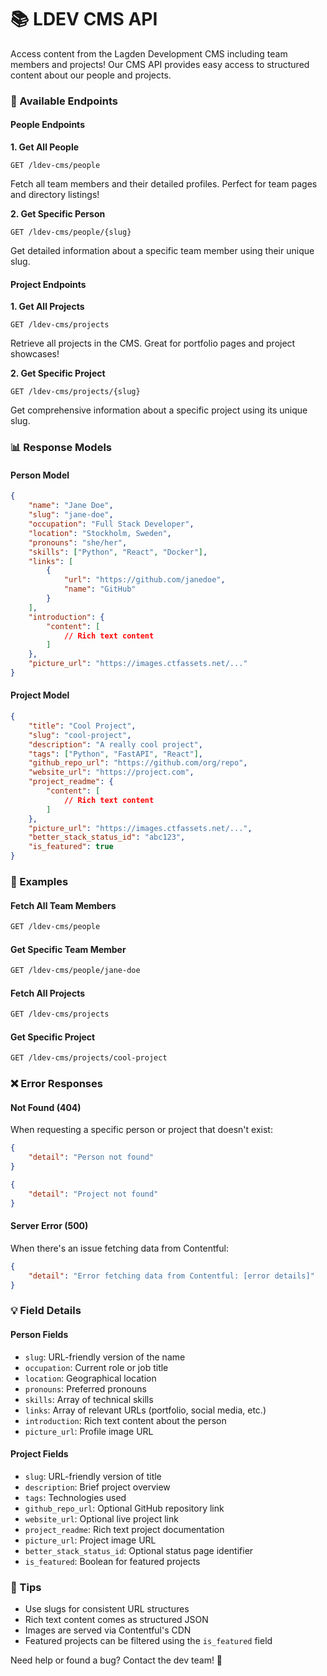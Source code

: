 # 📚 LDEV CMS API

Access content from the Lagden Development CMS including team members and projects! Our CMS API provides easy access to structured content about our people and projects.

### 🎯 Available Endpoints

#### People Endpoints

**1. Get All People**

```
GET /ldev-cms/people
```

Fetch all team members and their detailed profiles. Perfect for team pages and directory listings!

**2. Get Specific Person**

```
GET /ldev-cms/people/{slug}
```

Get detailed information about a specific team member using their unique slug.

#### Project Endpoints

**1. Get All Projects**

```
GET /ldev-cms/projects
```

Retrieve all projects in the CMS. Great for portfolio pages and project showcases!

**2. Get Specific Project**

```
GET /ldev-cms/projects/{slug}
```

Get comprehensive information about a specific project using its unique slug.

### 📊 Response Models

#### Person Model

```json
{
    "name": "Jane Doe",
    "slug": "jane-doe",
    "occupation": "Full Stack Developer",
    "location": "Stockholm, Sweden",
    "pronouns": "she/her",
    "skills": ["Python", "React", "Docker"],
    "links": [
        {
            "url": "https://github.com/janedoe",
            "name": "GitHub"
        }
    ],
    "introduction": {
        "content": [
            // Rich text content
        ]
    },
    "picture_url": "https://images.ctfassets.net/..."
}
```

#### Project Model

```json
{
    "title": "Cool Project",
    "slug": "cool-project",
    "description": "A really cool project",
    "tags": ["Python", "FastAPI", "React"],
    "github_repo_url": "https://github.com/org/repo",
    "website_url": "https://project.com",
    "project_readme": {
        "content": [
            // Rich text content
        ]
    },
    "picture_url": "https://images.ctfassets.net/...",
    "better_stack_status_id": "abc123",
    "is_featured": true
}
```

### 🎯 Examples

#### Fetch All Team Members

```bash
GET /ldev-cms/people
```

#### Get Specific Team Member

```bash
GET /ldev-cms/people/jane-doe
```

#### Fetch All Projects

```bash
GET /ldev-cms/projects
```

#### Get Specific Project

```bash
GET /ldev-cms/projects/cool-project
```

### ❌ Error Responses

#### Not Found (404)

When requesting a specific person or project that doesn't exist:

```json
{
    "detail": "Person not found"
}
```

```json
{
    "detail": "Project not found"
}
```

#### Server Error (500)

When there's an issue fetching data from Contentful:

```json
{
    "detail": "Error fetching data from Contentful: [error details]"
}
```

### 💡 Field Details

#### Person Fields

- `slug`: URL-friendly version of the name
- `occupation`: Current role or job title
- `location`: Geographical location
- `pronouns`: Preferred pronouns
- `skills`: Array of technical skills
- `links`: Array of relevant URLs (portfolio, social media, etc.)
- `introduction`: Rich text content about the person
- `picture_url`: Profile image URL

#### Project Fields

- `slug`: URL-friendly version of title
- `description`: Brief project overview
- `tags`: Technologies used
- `github_repo_url`: Optional GitHub repository link
- `website_url`: Optional live project link
- `project_readme`: Rich text project documentation
- `picture_url`: Project image URL
- `better_stack_status_id`: Optional status page identifier
- `is_featured`: Boolean for featured projects

### 🔮 Tips

- Use slugs for consistent URL structures
- Rich text content comes as structured JSON
- Images are served via Contentful's CDN
- Featured projects can be filtered using the `is_featured` field

Need help or found a bug? Contact the dev team! 🚀
